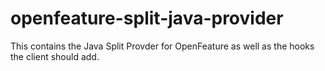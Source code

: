 # openfeature-split-java-provider

This contains the Java Split Provder for OpenFeature as well as the hooks the client should add.
